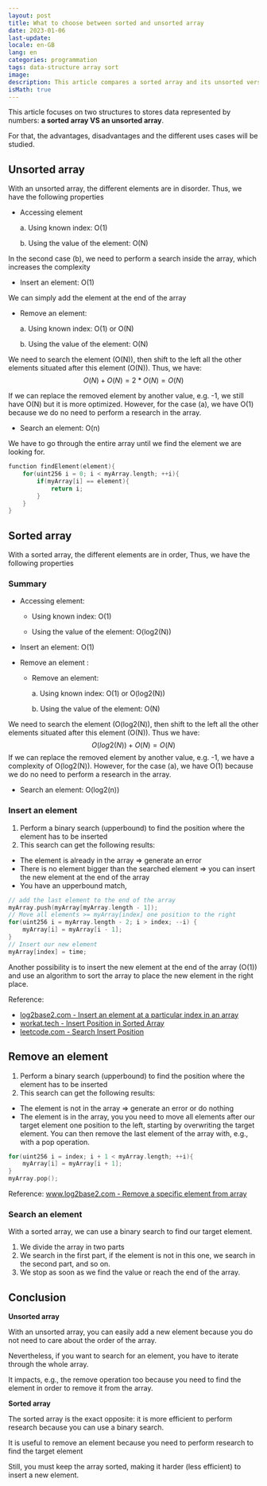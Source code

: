 ```yaml
---
layout: post
title: What to choose between sorted and unsorted array
date: 2023-01-06
last-update: 
locale: en-GB
lang: en
categories: programmation
tags: data-structure array sort
image:
description: This article compares a sorted array and its unsorted version to stores data represented by numbers.
isMath: true
---
```


This article focuses on two structures to stores data represented by numbers: **a sorted array VS an unsorted array**.

For that, the advantages, disadvantages and the different uses cases will be studied.

## Unsorted array

With an unsorted array, the different elements are in disorder. Thus, we have the following properties

- Accessing element 

  a. Using known index: O(1)

  b. Using the value of the element: O(N)

In the second case (b), we need to perform a search inside the array, which increases the complexity

- Insert an element: O(1)

We can simply add the element at the end of the array

- Remove an element: 

  a. Using known index: O(1) or O(N)

  b. Using the value of the element: O(N)

We need to search the element (O(N)), then shift to the left all the other elements situated after this element (O(N)).  Thus, we have:
$$
O(N) + O(N) = 2 * O(N) = O(N)
$$


If we can replace the removed element by another value, e.g. -1, we still have O(N) but it is more optimized. However, for the case (a), we have O(1) because we do no need to perform a research in the array.

- Search an element: O(n) 

We have to go through the entire array until we find the element we are looking for.

```c
function findElement(element){
	for(uint256 i = 0; i < myArray.length; ++i){
		if(myArray[i] == element){
			return i;
		}
	}
}
```



## Sorted array

With a sorted array, the different elements are in order, Thus, we have the following properties

### Summary

- Accessing element:
  -  Using known index: O(1)

  - Using the value of the element: O(log2(N))

- Insert an element: O(1)

- Remove an element :
  - Remove an element: 

    a. Using known index: O(1) or O(log2(N))

    b. Using the value of the element: O(N)

We need to search the element (O(log2(N)), then shift to the left all the other elements situated after this element (O(N)).  Thus we have:
$$
O(log2(N)) + O(N) = O(N)
$$
If we can replace the removed element by another value, e.g. -1, we have a complexity of O(log2(N)). However, for the case (a), we have O(1) because we do no need to perform a research in the array.



- Search an  element:  O(log2(n))

### Insert an element

1) Perform a binary search (upperbound) to find the position where the element has to be inserted
2) This search can get the following results:

- The element is already in the array => generate an error
- There is no element bigger than the searched element => you can insert the new element at the end of the array
- You have an upperbound match,

```c
// add the last element to the end of the array
myArray.push(myArray[myArray.length - 1]);
// Move all elements >= myArray[index] one position to the right
for(uint256 i = myArray.length - 2; i > index; --i) {
    myArray[i] = myArray[i - 1];
}
// Insert our new element
myArray[index] = time;
```

Another possibility is to insert the new element at the end of the array (O(1))  and use an algorithm to sort the array to place the new element in the right place.

Reference:

- [log2base2.com - Insert an element at a particular index in an array](https://www.log2base2.com/data-structures/array/insert-element-particular-index-array.html)
- [workat.tech - Insert Position in Sorted Array](https://workat.tech/problem-solving/approach/ipisa/insert-position-in-sorted-array)
- [leetcode.com - Search Insert Position](https://leetcode.com/problems/search-insert-position/)

## Remove an element

1. Perform a binary search (upperbound) to find the position where the element has to be inserted
2. This search can get the following results:

- The element is not in the array => generate an error or do nothing
- The element is in the array, you you need to move all elements after our target element one position to the left, starting by overwriting the target element. You can then remove the last element of the array with, e.g., with a pop operation.

```c
for(uint256 i = index; i + 1 < myArray.length; ++i){
	myArray[i] = myArray[i + 1];
}
myArray.pop();
```

Reference: [www.log2base2.com - Remove a specific element from array](https://www.log2base2.com/data-structures/array/remove-a-specific-element-from-array.html)

### Search an element

With a sorted array, we can use a binary search to find our target element.

1) We divide the array in two parts
2) We search in the first part, if the element is not in this one, we search in the second part, and so on.
3) We stop as soon as we find the value or reach the end of the array.

## Conclusion

**Unsorted array**

With an unsorted array, you can easily add a new element because you do not need to care about the order of the array.

Nevertheless, if you want to search for an element, you have to iterate through the whole array.

It impacts, e.g., the remove operation too because you need to find the element in order to remove it from the array.

**Sorted array**

The sorted array is the exact opposite: it is more efficient to perform research because you can use a binary search.

It is useful to remove an element because you need to perform research to find the target element

Still, you must keep the array sorted, making it harder (less efficient) to insert a new element.



